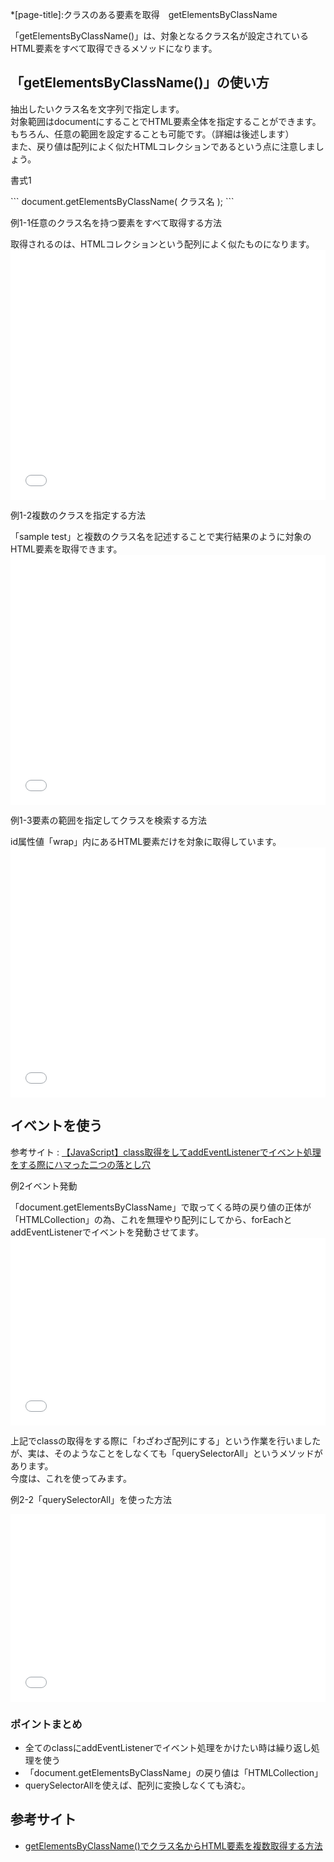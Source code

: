 *[page-title]:クラスのある要素を取得　getElementsByClassName

「getElementsByClassName()」は、対象となるクラス名が設定されているHTML要素をすべて取得できるメソッドになります。


## 「getElementsByClassName()」の使い方

抽出したいクラス名を文字列で指定します。  
対象範囲はdocumentにすることでHTML要素全体を指定することができます。  
もちろん、任意の範囲を設定することも可能です。（詳細は後述します）  
また、戻り値は配列によく似たHTMLコレクションであるという点に注意しましょう。
<p class="tmp"><span>書式1</span></p>
```
document.getElementsByClassName( クラス名 );
```

<div class="exp">
	<p class="tmp"><span>例1-1</span>任意のクラス名を持つ要素をすべて取得する方法</p>
	取得されるのは、HTMLコレクションという配列によく似たものになります。
<iframe width="100%" height="400" src="//jsfiddle.net/hirao/b348enru/2/embedded/js,html,result/" allowfullscreen="allowfullscreen" allowpaymentrequest frameborder="0"></iframe>
</div>

<div class="exp">
	<p class="tmp"><span>例1-2</span>複数のクラスを指定する方法</p>
	「sample test」と複数のクラス名を記述することで実行結果のように対象のHTML要素を取得できます。
	<iframe width="100%" height="400" src="//jsfiddle.net/hirao/oha68cyf/2/embedded/js,html,result/" allowfullscreen="allowfullscreen" allowpaymentrequest frameborder="0"></iframe>
</div>

<div class="exp">
	<p class="tmp"><span>例1-3</span>要素の範囲を指定してクラスを検索する方法</p>
	id属性値「wrap」内にあるHTML要素だけを対象に取得しています。
	<iframe width="100%" height="400" src="//jsfiddle.net/hirao/bvzco2hr/1/embedded/js,html,result/" allowfullscreen="allowfullscreen" allowpaymentrequest frameborder="0"></iframe>
</div>

## イベントを使う

参考サイト
: [【JavaScript】class取得をしてaddEventListenerでイベント処理をする際にハマった二つの落とし穴](https://logical-studio.com/develop/web/20191213-js-class-addeventlistener/)


<div class="exp">
	<p class="tmp"><span>例2</span>イベント発動</p>
	「document.getElementsByClassName」で取ってくる時の戻り値の正体が「HTMLCollection」の為、これを無理やり配列にしてから、forEachとaddEventListenerでイベントを発動させてます。  
	<iframe width="100%" height="300" src="//jsfiddle.net/hirao/1bm3j6xw/7/embedded/" allowfullscreen="allowfullscreen" allowpaymentrequest frameborder="0"></iframe>
</div>

上記でclassの取得をする際に「わざわざ配列にする」という作業を行いましたが、実は、そのようなことをしなくても「<span class="green bold">querySelectorAll</span>」というメソッドがあります。  
今度は、これを使ってみます。

<div class="exp">
	<p class="tmp"><span>例2-2</span>「querySelectorAll」を使った方法</p>
	<iframe width="100%" height="300" src="//jsfiddle.net/hirao/8mqswvyu/9/embedded/" allowfullscreen="allowfullscreen" allowpaymentrequest frameborder="0"></iframe>
</div>

### ポイントまとめ

* 全てのclassにaddEventListenerでイベント処理をかけたい時は繰り返し処理を使う
* 「document.getElementsByClassName」の戻り値は「HTMLCollection」
* querySelectorAllを使えば、配列に変換しなくても済む。

## 参考サイト

* [getElementsByClassName()でクラス名からHTML要素を複数取得する方法](https://www.sejuku.net/blog/68588)